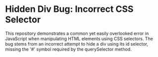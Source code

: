 # Hidden Div Bug: Incorrect CSS Selector

This repository demonstrates a common yet easily overlooked error in JavaScript when manipulating HTML elements using CSS selectors. The bug stems from an incorrect attempt to hide a div using its id selector, missing the '#' symbol required by the querySelector method.